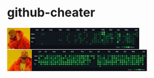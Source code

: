 # github-cheater


<img src=".github/meme-no.png" alt="Meme no" title="No" align="left" height="50" />
<img src=".github/git-before.png" alt="Meme no" title="No" align="left" height="50" />
<br>
<br>
<br>
<img src=".github/meme-yes.png" alt="Meme yes" title="No" align="left" height="50" />
<img src=".github/git-after.png" alt="Meme no" title="No" align="left" height="50" />